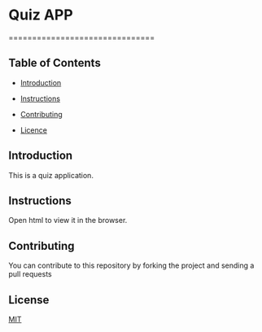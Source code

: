 # Quiz APP

===============================

## Table of Contents

- [Introduction](#introduction)

- [Instructions](#instructions)

- [Contributing](#contributing)

- [Licence](#usage)

## Introduction

This is a quiz application.

## Instructions

Open html to view it in the browser.

## Contributing

You can contribute to this repository by forking the project and sending a pull requests

## License

[MIT](https://choosealicense.com/licenses/mit/)
